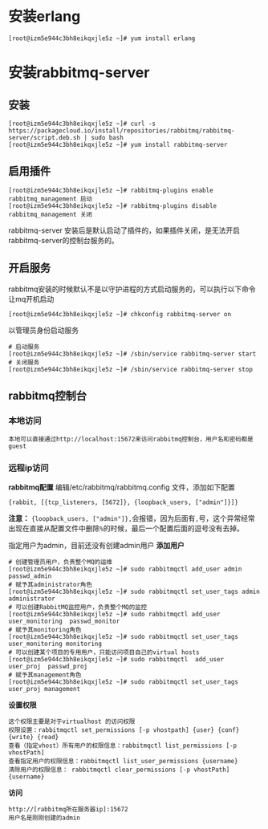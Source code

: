 # 安装erlang
```vim shell
[root@izm5e944c3bh8eikqxjle5z ~]# yum install erlang
```

# 安装rabbitmq-server
## 安装
```vim shell
[root@izm5e944c3bh8eikqxjle5z ~]# curl -s https://packagecloud.io/install/repositories/rabbitmq/rabbitmq-server/script.deb.sh | sudo bash
[root@izm5e944c3bh8eikqxjle5z ~]# yum install rabbitmq-server
```
## 启用插件
```vim shell
[root@izm5e944c3bh8eikqxjle5z ~]# rabbitmq-plugins enable rabbitmq_management 启动
[root@izm5e944c3bh8eikqxjle5z ~]# rabbitmq-plugins disable rabbitmq_management 关闭
```
rabbitmq-server 安装后是默认启动了插件的，如果插件关闭，是无法开启rabbitmq-server的控制台服务的。
## 开启服务
rabbitmq安装的时候默认不是以守护进程的方式启动服务的，可以执行以下命令让mq开机启动
```vim shell
[root@izm5e944c3bh8eikqxjle5z ~]# chkconfig rabbitmq-server on
```
以管理员身份启动服务
```vim shell
# 启动服务
[root@izm5e944c3bh8eikqxjle5z ~]# /sbin/service rabbitmq-server start
# 关闭服务
[root@izm5e944c3bh8eikqxjle5z ~]# /sbin/service rabbitmq-server stop
```
## rabbitmq控制台
### 本地访问
    本地可以直接通过http://localhost:15672来访问rabbitmq控制台，用户名和密码都是guest
### 远程ip访问
**rabbitmq配置**
编辑/etc/rabbitmq/rabbitmq.config 文件，添加如下配置
```vim shell
{rabbit, [{tcp_listeners, [5672]}, {loopback_users, ["admin"]}]}
```

**注意：** `{loopback_users, ["admin"]},`会报错，因为后面有`,`号，这个异常经常出现在直接从配置文件中删除`%`的时候，最后一个配置后面的逗号没有去掉。

指定用户为admin，目前还没有创建admin用户
**添加用户**
```vim shell
# 创建管理员用户，负责整个MQ的运维
[root@izm5e944c3bh8eikqxjle5z ~]# sudo rabbitmqctl add_user admin passwd_admin 
# 赋予其administrator角色
[root@izm5e944c3bh8eikqxjle5z ~]# sudo rabbitmqctl set_user_tags admin administrator 
# 可以创建RabbitMQ监控用户，负责整个MQ的监控
[root@izm5e944c3bh8eikqxjle5z ~]# sudo rabbitmqctl add_user  user_monitoring  passwd_monitor  
# 赋予其monitoring角色
[root@izm5e944c3bh8eikqxjle5z ~]# sudo rabbitmqctl set_user_tags user_monitoring monitoring  
# 可以创建某个项目的专用用户，只能访问项目自己的virtual hosts
[root@izm5e944c3bh8eikqxjle5z ~]# sudo rabbitmqctl  add_user  user_proj  passwd_proj  
# 赋予其management角色
[root@izm5e944c3bh8eikqxjle5z ~]# sudo rabbitmqctl set_user_tags user_proj management 
```
**设置权限**    

    这个权限主要是对于virtualhost 的访问权限    
    权限设置：rabbitmqctl set_permissions [-p vhostpath] {user} {conf} {write} {read} 
    查看（指定vhost）所有用户的权限信息：rabbitmqctl list_permissions [-p vhostPath]
    查看指定用户的权限信息：rabbitmqctl list_user_permissions {username}    
    清除用户的权限信息： rabbitmqctl clear_permissions [-p vhostPath] {username}    
**访问**    

    http://[rabbitmq所在服务器ip]:15672     
    用户名是刚刚创建的admin

